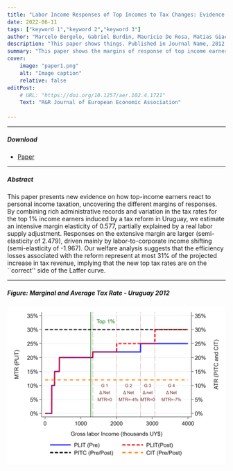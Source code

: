 ```yaml
---
title: "Labor Income Responses of Top Incomes to Tax Changes: Evidence from a Tax Reform in Uruguay" 
date: 2022-06-11
tags: ["keyword 1","keyword 2","keyword 3"]
author: "Marcelo Bergolo, Gabriel Burdin, Mauricio De Rosa, Matias Giaccobasso, Martín Leites, and Horacio Rueda"
description: "This paper shows things. Published in Journal Name, 2012." 
summary: "This paper shows the margins of response of top income earners to an increase in marginal taxes." 
cover:
    image: "paper1.png"
    alt: "Image caption"
    relative: false
editPost:
    # URL: "https://doi.org/10.1257/aer.102.4.1721"
    Text: "R&R Journal of European Economic Association"

---
```


---

##### Download

+ [Paper](https://papers.ssrn.com/sol3/papers.cfm?abstract_id=4007698)
<!-- + [Online appendix](appendix1.pdf)
+ [Code and data](https://github.com/pmichaillat/job-rationing) -->

---

##### Abstract

This paper presents new evidence on how top-income earners react to personal income taxation, uncovering the different margins of responses. By combining rich administrative records and variation in the tax rates for the top 1\% income earners induced by a tax reform in Uruguay, we estimate an intensive margin elasticity of 0.577, partially explained by a real labor supply adjustment. Responses on the extensive margin are larger (semi-elasticity of 2.479), driven mainly by labor-to-corporate income shifting (semi-elasticity of -1.967). Our welfare analysis suggests that the efficiency losses associated with the reform represent at most 31\% of the projected increase in tax revenue, implying that the new top tax rates are on the ``correct'' side of the Laffer curve.

---

##### Figure: Marginal and Average Tax Rate - Uruguay 2012

![](paper1.png)

<!-- ---

##### Citation

Author. Year. "Title." *Journal* Volume (Issue): First page–Last page. https://doi.org/paper_doi.

```BibTeX
@article{AAYY,
author = {Author},
doi = {paper_doi},
journal = {Journal},
number = {Issue},
pages = {XXX--YYY},
title ={Title},
volume = {Volume},
year = {Year}}
``` -->
<!-- 
---

##### Related material

+ [Presentation slides](presentation1.pdf)
+ [Dissertation title](https://escholarship.org/uc/item/7jr3m96r) – PhD dissertation on which this paper is based.
+ [Column title](https://cep.lse.ac.uk/pubs/download/cp365.pdf) – Nontechnical column describing the paper. -->

